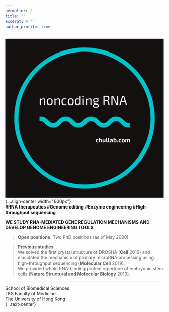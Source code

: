 ```yaml
---
permalink: /
title: ""
excerpt: # ""
author_profile: true  
---
```

![image-center](/assets/images/noncodingRNAcrop_color.png){: .align-center width="600px"}  
**#RNA therapeutics #Genome editing #Enzyme engineering #High-throughput sequencing**  
  
**WE STUDY RNA-MEDIATED GENE REGULATION MECHANISMS AND DEVELOP GENOME ENGINEERING TOOLS**  
  
> **Open positions:** Two PhD positions (as of May 2020)
  
> **Previous studies**  
> We solved the first crystal structure of DROSHA (**Cell** 2016) and elucidated the mechanism of primary microRNA processing using high-throughput sequencing (**Molecular Cell** 2019).  
> We provided whole RNA-binding protein repertoire of embryonic stem cells (**Nature Structural and Molecular Biology** 2013).  

---
School of Biomedical Sciences  
LKS Faculty of Medicine  
The University of Hong Kong  
{: .text-center}
